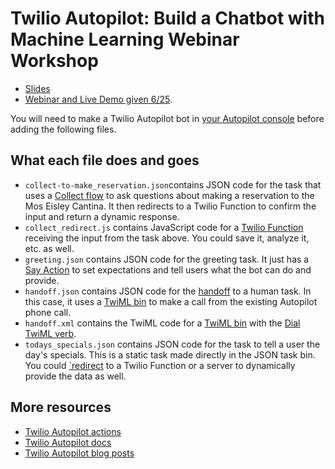# Twilio Autopilot: Build a Chatbot with Machine Learning Webinar Workshop

- [Slides](https://www.slideshare.net/ElizabethLizzieSiegl/build-a-chatbot-with-machine-learning-webinar)
- [Webinar and Live Demo given 6/25](https://ahoy.twilio.com/devgen_webinar_autopilot). 

You will need to make a Twilio Autopilot bot in [your Autopilot console](https://www.twilio.com/console/autopilot) before adding the following files.

## What each file does and goes

- `collect-to-make_reservation.json`contains JSON code for the task that uses a [Collect flow](https://www.twilio.com/docs/autopilot/actions/collect) to ask questions about making a reservation to the Mos Eisley Cantina. It then redirects to a Twilio Function to confirm the input and return a dynamic response.
- `collect_redirect.js` contains JavaScript code for a [Twilio Function](https://www.twilio.com/console/functions/manage) receiving the input from the task above. You could save it, analyze it, etc. as well.
- `greeting.json` contains JSON code for the greeting task. It just has a [Say Action](https://www.twilio.com/docs/autopilot/actions/say) to set expectations and tell users what the bot can do and provide.
- `handoff.json` contains JSON code for the [handoff](https://www.twilio.com/docs/autopilot/actions/hand-off) to a human task. In this case, it uses a [TwiML bin](https://www.twilio.com/console/twiml-bins) to make a call from the existing Autopilot phone call.
- `handoff.xml` contains the TwiML code for a [TwiML bin](https://www.twilio.com/console/twiml-bins) with the [Dial TwiML verb](https://www.twilio.com/docs/voice/twiml/dial).
- `todays_specials.json` contains JSON code for the task to tell a user the day's specials. This is a static task made directly in the JSON task bin. You could [`redirect](https://www.twilio.com/docs/autopilot/actions/redirect) to a Twilio Function or a server to dynamically provide the data as well.

## More resources
- [Twilio Autopilot actions](https://www.twilio.com/docs/autopilot/actions/say)
- [Twilio Autopilot docs](https://www.twilio.com/docs/autopilot)
- [Twilio Autopilot blog posts](https://www.twilio.com/docs/autopilot/blog-posts)
